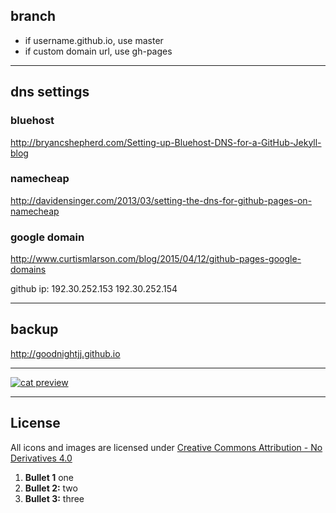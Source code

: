 ## branch

- if username.github.io, use master
- if custom domain url, use gh-pages

----

## dns settings

### bluehost
http://bryancshepherd.com/Setting-up-Bluehost-DNS-for-a-GitHub-Jekyll-blog

### namecheap
http://davidensinger.com/2013/03/setting-the-dns-for-github-pages-on-namecheap

### google domain
http://www.curtismlarson.com/blog/2015/04/12/github-pages-google-domains

github ip:
192.30.252.153
192.30.252.154

----

## backup
http://goodnightjj.github.io

----

[![cat preview](http://www.jjmois.com/img/cat.png)](http://www.jjmois.com/img/cat.png)

----

## License

All icons and images are licensed under
[Creative Commons Attribution - No Derivatives 4.0](https://creativecommons.org/licenses/by-nd/4.0)

1. **Bullet 1** one 
2. **Bullet 2:** two
3. **Bullet 3:** three
